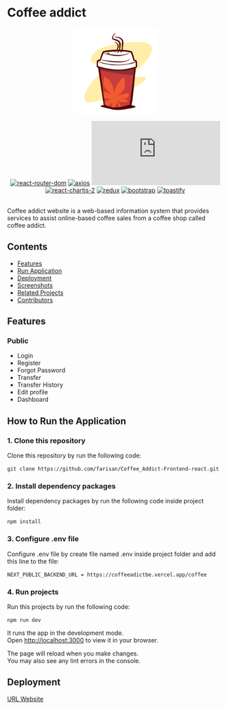 # Coffee addict

<div align="center">
 <img height="200" src="public/icon_titlebar.png" alt="Zwallet">

[![react-router-dom](https://img.shields.io/npm/v/react-router-dom?label=react-router-dom)](https://www.npmjs.com/package/react-router-dom)
[![axios](https://img.shields.io/npm/v/axios?label=axios)](https://www.npmjs.com/package/axios)
[![chart.js](https://img.shields.io/npm/v/chart.js?label=chart.js)](https://www.npmjs.com/package/chart.js)
[![react-chartjs-2](https://img.shields.io/badge/react--chartjs--2-5.0.1-blue)](https://www.npmjs.com/package/craco)
[![redux](https://img.shields.io/npm/v/redux?label=redux)](https://www.npmjs.com/package/redux)
[![bootstrap](https://img.shields.io/badge/bootstrap-%5E5.2.3-blue)](https://www.npmjs.com/package/bootstrap)
[![toastify](https://img.shields.io/badge/toastify-%5E9.1.1-blue)](https://www.npmjs.com/package/react-toastify)

<br/>

</div>
Coffee addict website is a web-based information system that
provides services to assist online-based coffee sales from a coffee
shop called coffee addict.

## Contents

- [Features](#features)
- [Run Application](#how-to-run-the-application)
- [Deployment](#deployment)
- [Screenshots](#screenshots)
- [Related Projects](#related-projects)
- [Contributors](#contributors)

## Features

### Public

- Login
- Register
- Forgot Password
- Transfer
- Transfer History
- Edit profile
- Dashboard

## How to Run the Application

### 1. Clone this repository

Clone this repository by run the following code:

```
git clone https://github.com/farisan/Coffee_Addict-Frontend-react.git
```

### 2. Install dependency packages

Install dependency packages by run the following code inside project folder:

```
npm install
```

### 3. Configure .env file

Configure .env file by create file named .env inside project folder and add this line to the file:

```
NEXT_PUBLIC_BACKEND_URL = https://coffeeadictbe.vercel.app/coffee
```

### 4. Run projects

Run this projects by run the following code:

```
npm run dev
```

It runs the app in the development mode.\
Open [http://localhost:3000](http://localhost:3000) to view it in your browser.

The page will reload when you make changes.\
You may also see any lint errors in the console.

## Deployment

[URL Website](https://coffeeaddictfe.vercel.app/)
